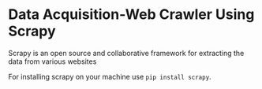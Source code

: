 # Data Acquisition-Web Crawler Using Scrapy

Scrapy is an open source and collaborative framework for extracting the data from various websites

For installing scrapy on your machine use ```pip install scrapy```.

